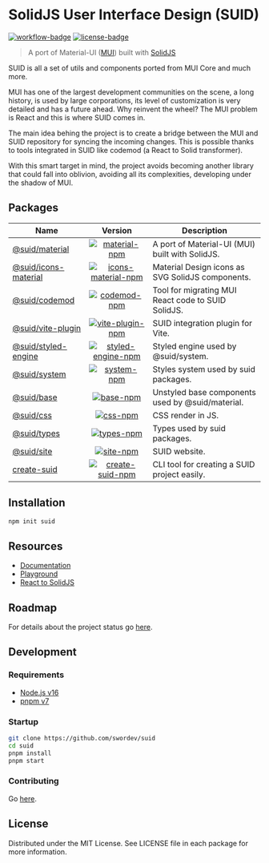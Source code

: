 # SolidJS User Interface Design (SUID)

[![workflow-badge]](https://github.com/swordev/suid/actions/workflows/ci.yaml) [![license-badge]](https://github.com/swordev/suid#license)

[workflow-badge]: https://img.shields.io/github/workflow/status/swordev/suid/CI
[license-badge]: https://img.shields.io/github/license/swordev/suid

> A port of Material-UI ([MUI](https://mui.com/core)) built with [SolidJS](https://solidjs.com)

SUID is all a set of utils and components ported from MUI Core and much more.

MUI has one of the largest development communities on the scene, a long history, is used by large corporations, its level of customization is very detailed and has a future ahead. Why reinvent the wheel? The MUI problem is React and this is where SUID comes in.

The main idea behing the project is to create a bridge between the MUI and SUID repository for syncing the incoming changes. This is possible thanks to tools integrated in SUID like codemod (a React to Solid transformer).

With this smart target in mind, the project avoids becoming another library that could fall into oblivion, avoiding all its complexities, developing under the shadow of MUI.

## Packages

| Name                                             |                                   Version                                   | Description                                        |
| ------------------------------------------------ | :-------------------------------------------------------------------------: | -------------------------------------------------- |
| [@suid/material](/packages/material)             |       [![material-npm]](https://www.npmjs.com/package/@suid/material)       | A port of Material-UI (MUI) built with SolidJS.    |
| [@suid/icons-material](/packages/icons-material) | [![icons-material-npm]](https://www.npmjs.com/package/@suid/icons-material) | Material Design icons as SVG SolidJS components.   |
| [@suid/codemod](/packages/codemod)               |        [![codemod-npm]](https://www.npmjs.com/package/@suid/codemod)        | Tool for migrating MUI React code to SUID SolidJS. |
| [@suid/vite-plugin](/packages/vite-plugin)       |    [![vite-plugin-npm]](https://www.npmjs.com/package/@suid/vite-plugin)    | SUID integration plugin for Vite.                  |
| [@suid/styled-engine](/packages/styled-engine)   |  [![styled-engine-npm]](https://www.npmjs.com/package/@suid/styled-engine)  | Styled engine used by @suid/system.                |
| [@suid/system](/packages/system)                 |         [![system-npm]](https://www.npmjs.com/package/@suid/system)         | Styles system used by suid packages.               |
| [@suid/base](/packages/base)                     |           [![base-npm]](https://www.npmjs.com/package/@suid/base)           | Unstyled base components used by @suid/material.   |
| [@suid/css](/packages/css)                       |            [![css-npm]](https://www.npmjs.com/package/@suid/css)            | CSS render in JS.                                  |
| [@suid/types](/packages/types)                   |          [![types-npm]](https://www.npmjs.com/package/@suid/types)          | Types used by suid packages.                       |
| [@suid/site](/packages/site)                     |           [![site-npm]](https://www.npmjs.com/package/@suid/site)           | SUID website.                                      |
| [create-suid](/packages/create-suid)             |       [![create-suid-npm]](https://www.npmjs.com/package/create-suid)       | CLI tool for creating a SUID project easily.       |

[material-npm]: https://img.shields.io/npm/v/@suid/material
[icons-material-npm]: https://img.shields.io/npm/v/@suid/icons-material
[codemod-npm]: https://img.shields.io/npm/v/@suid/codemod
[vite-plugin-npm]: https://img.shields.io/npm/v/@suid/vite-plugin
[styled-engine-npm]: https://img.shields.io/npm/v/@suid/styled-engine
[site-npm]: https://img.shields.io/npm/v/@suid/site
[css-npm]: https://img.shields.io/npm/v/@suid/css
[system-npm]: https://img.shields.io/npm/v/@suid/system
[base-npm]: https://img.shields.io/npm/v/@suid/base
[types-npm]: https://img.shields.io/npm/v/@suid/types
[create-suid-npm]: https://img.shields.io/npm/v/create-suid

## Installation

```sh
npm init suid
```

## Resources

- [Documentation](https://suid.io)
- [Playground](https://suid.io/tools/playground)
- [React to SolidJS](https://suid.io/tools/react-to-solid)

## Roadmap

For details about the project status go [here](https://github.com/swordev/suid/blob/main/ROADMAP.md).

## Development

### Requirements

- [Node.js v16](https://nodejs.org)
- [pnpm v7](https://pnpm.io)

### Startup

```sh
git clone https://github.com/swordev/suid
cd suid
pnpm install
pnpm start
```

### Contributing

Go [here](https://github.com/swordev/suid/blob/main/CONTRIBUTING.md).

## License

Distributed under the MIT License. See LICENSE file in each package for more information.
